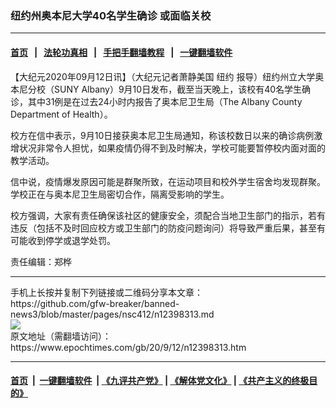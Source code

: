 ### 纽约州奥本尼大学40名学生确诊 或面临关校
------------------------

#### [首页](https://github.com/gfw-breaker/banned-news3/blob/master/README.md) &nbsp;&nbsp;|&nbsp;&nbsp; [法轮功真相](https://github.com/begood0513/basic/blob/master/README.md)  &nbsp;&nbsp;|&nbsp;&nbsp; [手把手翻墙教程](https://github.com/gfw-breaker/guides/wiki)  &nbsp;&nbsp;|&nbsp;&nbsp; [一键翻墙软件](https://github.com/gfw-breaker/nogfw/blob/master/README.md)  



<div><p>
 【大纪元2020年09月12日讯】（大纪元记者萧静美国
 <ok href="https://www.epochtimes.com/gb/tag/%E7%BA%BD%E7%BA%A6.html">
  纽约
 </ok>
 报导）纽约州立大学奥本尼分校（SUNY Albany）9月10日发布，截至当天晚上，该校有40名学生确诊，其中31例是在过去24小时内报告了奥本尼卫生局（The Albany County Department of Health）。
</p>
<p>
 校方在信中表示，9月10日接获奥本尼卫生局通知，称该校数日以来的确诊病例激增状况非常令人担忧，如果疫情仍得不到及时解决，学校可能要暂停校内面对面的教学活动。
</p>
<p>
 信中说，疫情爆发原因可能是群聚所致，在运动项目和校外学生宿舍均发现群聚。学校正在与奥本尼卫生局密切合作，隔离受影响的学生。
</p>
<p>
 校方强调，大家有责任确保该社区的健康安全，须配合当地卫生部门的指示，若有违反（包括不及时回应校方或卫生部门的防疫问题询问）将导致严重后果，甚至有可能收到停学或退学处罚。
</p>
<p>
 责任编辑：郑桦
</p>
</div>
<hr/>
手机上长按并复制下列链接或二维码分享本文章：<br/>
https://github.com/gfw-breaker/banned-news3/blob/master/pages/nsc412/n12398313.md <br/>
<a href='https://github.com/gfw-breaker/banned-news3/blob/master/pages/nsc412/n12398313.md'><img src='https://github.com/gfw-breaker/banned-news3/blob/master/pages/nsc412/n12398313.md.png'/></a> <br/>
原文地址（需翻墙访问）：https://www.epochtimes.com/gb/20/9/12/n12398313.htm


------------------------
#### [首页](https://github.com/gfw-breaker/banned-news3/blob/master/README.md) &nbsp;|&nbsp; [一键翻墙软件](https://github.com/gfw-breaker/nogfw/blob/master/README.md) &nbsp;| [《九评共产党》](https://github.com/gfw-breaker/9ping.md/blob/master/README.md#九评之一评共产党是什么) | [《解体党文化》](https://github.com/gfw-breaker/jtdwh.md/blob/master/README.md) | [《共产主义的终极目的》](https://github.com/gfw-breaker/gczydzjmd.md/blob/master/README.md)


<img src='http://gfw-breaker.win/banned-news3/pages/nsc412/n12398313.md' width='0px' height='0px'/>